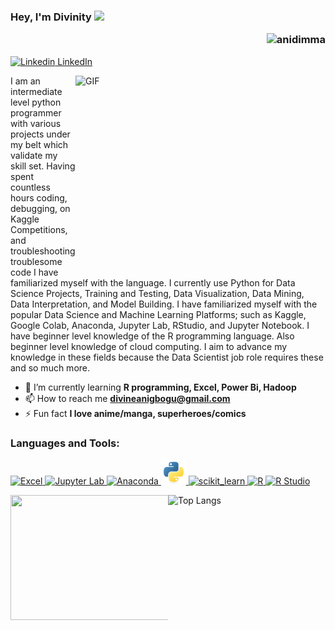
### Hey, I'm Divinity <img src="https://camo.githubusercontent.com/e8e7b06ecf583bc040eb60e44eb5b8e0ecc5421320a92929ce21522dbc34c891/68747470733a2f2f6d656469612e67697068792e636f6d2f6d656469612f6876524a434c467a6361737252346961377a2f67697068792e676966" width="25px" data-canonical-src="https://media.giphy.com/media/hvRJCLFzcasrR4ia7z/giphy.gif" style="max-width:100%;"> <p align="right"> <img src="https://komarev.com/ghpvc/?username=anidimma&label=Profile%20views&color=0e75b6&style=flat" alt="anidimma" /> </p>

[![Linkedin](https://i.stack.imgur.com/gVE0j.png) LinkedIn](https://www.linkedin.com/in/divine-favour-anigbogu-172673162/)


<img align="right" alt="GIF" src="https://github.com/abhisheknaiidu/abhisheknaiidu/raw/master/code.gif?raw=true" width="400" height="320" style="max-width:100%;">

I am an intermediate level python programmer with various projects under my belt which validate my skill set. Having spent countless hours coding, debugging, on Kaggle Competitions, and troubleshooting troublesome code I have familiarized myself with the language. I currently use Python for Data Science Projects, Training and Testing, Data Visualization, Data Mining, Data Interpretation, and Model Building. I have familiarized myself with the popular Data Science and Machine Learning Platforms; such as Kaggle, Google Colab, Anaconda, Jupyter Lab, RStudio, and Jupyter Notebook. I have beginner level knowledge of the R programming language. Also beginner level knowledge of cloud computing. I aim to advance my knowledge in these fields because the Data Scientist job role requires these and so much more.


- 🌱 I’m currently learning **R programming, Excel, Power Bi, Hadoop**
- 📫 How to reach me **divineanigbogu@gmail.com**
- ⚡ Fun fact **I love anime/manga, superheroes/comics**

<h3 align="left">Languages and Tools:</h3>
<p align="left">  <a href="https://en.wikipedia.org/wiki/Microsoft_Excel" target="_blank"> <img src ="https://upload.wikimedia.org/wikipedia/commons/8/8d/Microsoft_Excel_Logo_%282013-2019%29.svg" alt ="Excel" width="40" height="40"/> </a> <a href="https://jupyter.org/" target="_blank"> <img src ="https://upload.wikimedia.org/wikipedia/commons/3/38/Jupyter_logo.svg" alt ="Jupyter Lab" width="80" height="40"/> </a> 
<a href="https://www.anaconda.com/" target="_blank"> <img src ="https://upload.wikimedia.org/wikipedia/commons/e/ea/Conda_logo.svg" alt ="Anaconda" width="70" height="40"/> </a> <a href="https://www.python.org" target="_blank"> <img src="https://raw.githubusercontent.com/devicons/devicon/master/icons/python/python-original.svg" alt="python" width="40" height="40"/> </a> <a href="https://scikit-learn.org/" target="_blank"> <img src="https://upload.wikimedia.org/wikipedia/commons/0/05/Scikit_learn_logo_small.svg" alt="scikit_learn" width="40" height="40"/> </a> <a href="https://www.r-project.org/" target="_blank"> <img src ="https://upload.wikimedia.org/wikipedia/commons/thumb/1/1b/R_logo.svg/724px-R_logo.svg.png" alt ="R" width="40" height="40"/> </a> <a href="https://www.rstudio.com/" target="_blank"> <img src ="https://upload.wikimedia.org/wikipedia/commons/d/d0/RStudio_logo_flat.svg" alt ="R Studio" width="90" height="40"/> </a> </p>


<p>
  <img align="left" src="https://github-readme-stats.vercel.app/api?username=Anidimma&count_private=true&include_all_commits=true&show_icons=true&title_color=007bff&text_color=e7e7e7&icon_color=007bff&bg_color=171c28" width="499" height="200" style="max-width:50%;"/>
<p/>


![Top Langs](https://github-readme-stats.vercel.app/api/top-langs/?username=Anidimma&layout=compact&title_color=007bff&text_color=e7e7e7&icon_color=007bff&bg_color=171c28)


